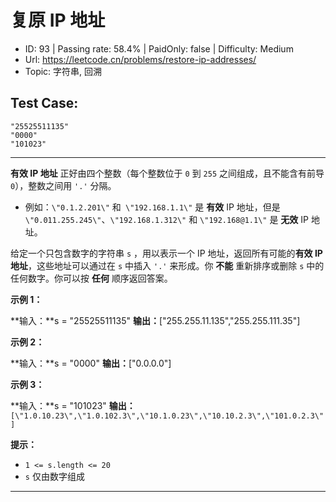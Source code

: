 # 复原 IP 地址

* ID: 93      | Passing rate: 58.4% | PaidOnly: false  | Difficulty: Medium
* Url: https://leetcode.cn/problems/restore-ip-addresses/
* Topic: 字符串, 回溯

## Test Case:

```
"25525511135"
"0000"
"101023"
```

---

**有效 IP 地址** 正好由四个整数（每个整数位于 `0` 到 `255`
之间组成，且不能含有前导 `0`），整数之间用 `'.'` 分隔。

* 例如：`\"0.1.2.201\"` 和` \"192.168.1.1\"` 是 **有效** IP 地址，但是
  `\"0.011.255.245\"`、`\"192.168.1.312\"` 和 `\"192.168@1.1\"` 是 **无效** IP
  地址。

给定一个只包含数字的字符串 `s` ，用以表示一个 IP 地址，返回所有可能的**有效 IP
地址**，这些地址可以通过在 `s` 中插入 `'.'` 来形成。你 **不能** 重新排序或删除
`s` 中的任何数字。你可以按 **任何** 顺序返回答案。


**示例 1：**

**输入：**s = \"25525511135\"
**输出：**[\"255.255.11.135\",\"255.255.111.35\"]

**示例 2：**

**输入：**s = \"0000\"
**输出：**[\"0.0.0.0\"]

**示例 3：**

**输入：**s = \"101023\"
**输出：**`[\"1.0.10.23\",\"1.0.102.3\",\"10.1.0.23\",\"10.10.2.3\",\"101.0.2.3\"
]`


**提示：**

* `1 <= s.length <= 20`
* `s` 仅由数字组成

---

